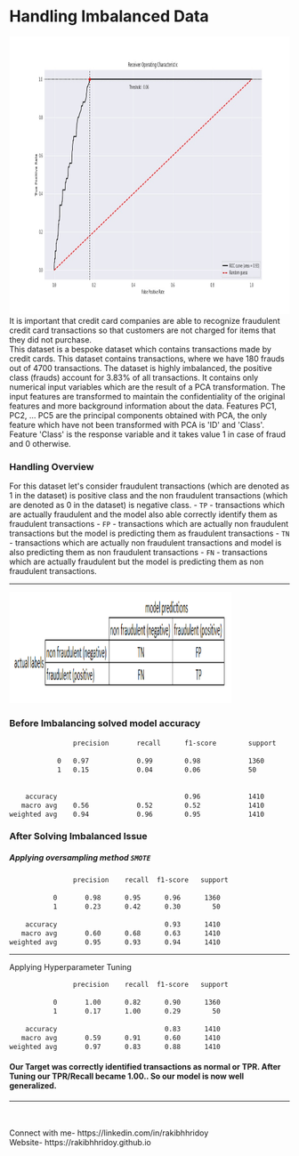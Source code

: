 # Handling Imbalanced Data
<img src="/images/roc_auc.jpg" alt="" height="500px" width="800px">
It is important that credit card companies are able to recognize fraudulent credit card transactions so that
customers are not charged for items that they did not purchase. <br>
This dataset is a bespoke dataset which contains transactions made by credit cards. This dataset contains transactions, where we have 180 frauds out of 4700 transactions. The dataset is highly imbalanced, the positive class (frauds) account for 3.83% of all transactions.
It contains only numerical input variables which are the result of a PCA transformation. The input features are transformed to maintain the confidentiality of the original features and more background information about the data. Features PC1, PC2, … PC5 are the principal 
components obtained with PCA, the only feature which have not been transformed with PCA is 'ID' and 'Class'. Feature 'Class' is the response variable and it takes value 1 in case of fraud and 0 otherwise.



### Handling Overview
For this dataset let's consider fraudulent transactions (which are denoted as 1 in the dataset) is positive class and the non fraudulent transactions (which are denoted as 0 in the dataset) is negative class.
    -    ```TP``` - transactions which are actually fraudulent and the model also able correctly identify them as fraudulent transactions
    -    ```FP``` - transactions which are actually non fraudulent transactions but the model is predicting them as fraudulent transactions
    -    ```TN``` - transactions which are actually non fraudulent transactions and model is also predicting them as non fraudulent transactions
    -    ```FN``` - transactions which are actually fraudulent but the model is predicting them as non fraudulent transactions.

<hr>
<img src="/images/confusion_matrix.PNG" alt="" height="200px" width="400px">


### Before Imbalancing solved model accuracy

```
                precision       recall      f1-score        support

            0   0.97            0.99        0.98            1360
            1   0.15            0.04        0.06            50


    accuracy                                0.96            1410
   macro avg    0.56            0.52        0.52            1410
weighted avg    0.94            0.96        0.95            1410
```



### After Solving Imbalanced Issue
##### Applying oversampling method ```SMOTE```

```
                precision    recall  f1-score   support

           0       0.98      0.95      0.96      1360
           1       0.23      0.42      0.30        50

    accuracy                           0.93      1410
   macro avg       0.60      0.68      0.63      1410
weighted avg       0.95      0.93      0.94      1410
```
<hr>

Applying Hyperparameter Tuning
```
                precision    recall  f1-score   support

           0       1.00      0.82      0.90      1360
           1       0.17      1.00      0.29        50

    accuracy                           0.83      1410
   macro avg       0.59      0.91      0.60      1410
weighted avg       0.97      0.83      0.88      1410
```

#### Our Target was correctly identified transactions as normal or TPR. After Tuning our TPR/Recall became 1.00.. So our model is now well generalized.

<hr>
<br>
<br>
Connect with me- https://linkedin.com/in/rakibhhridoy 
<br>
Website- https://rakibhhridoy.github.io 